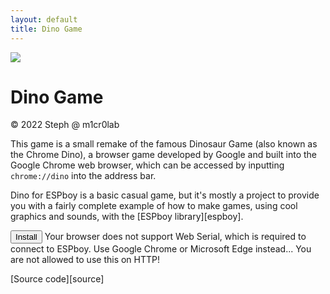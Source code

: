 ```yaml
---
layout: default
title: Dino Game
---
```


<div class="demo">
    <div class="espboy small">
        <img src="{{ 'assets/images/dino.gif' | relative_url }}">
    </div>
</div>

<div class="overview">
    <h1>Dino Game</h1>
    <p class="credit">&copy; 2022 Steph @ m1cr0lab</p>
    <div class="description">
        <p markdown="1">
            This game is a small remake of the famous Dinosaur Game (also known as the Chrome Dino), a browser game developed by Google and built into the Google Chrome web browser, which can be accessed by inputting <code>chrome://dino</code> into the address bar.
        </p>
        <p markdown="1">
            Dino for ESPboy is a basic casual game, but it's mostly a project to provide you with a fairly complete example of how to make games, using cool graphics and sounds, with the [ESPboy library][espboy].
        </p>
    </div>
    <div class="flasher">
        <esp-web-install-button
            id="upload"
            manifest="{{ 'bin/dino.json' | relative_url }}"
            hide-progress>
            <button id="button" slot="activate">Install</button>
            <span slot="unsupported">
                Your browser does not support Web Serial, which is required to connect to ESPboy. Use Google Chrome or Microsoft Edge instead...
            </span>
            <span slot="not-allowed">You are not allowed to use this on HTTP!</span>
        </esp-web-install-button>
        <div class="progress-bar">
            <span style="width:0%"></span>
        </div>
    </div>
    <div class="resources">
        <p class="iconify github" markdown="1">
            [Source code][source]
        </p>
    </div>
</div>


[espboy]: https://m1cr0lab-espboy.github.io/ESPboy
[source]: https://github.com/m1cr0lab-espboy/Dino